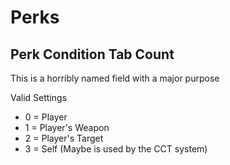 # Perks

## Perk Condition Tab Count
This is a horribly named field with a major purpose

Valid Settings
- 0 = Player
- 1 = Player's Weapon
- 2 = Player's Target
- 3 = Self (Maybe is used by the CCT system)
